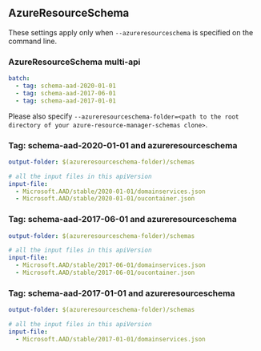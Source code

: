 ## AzureResourceSchema

These settings apply only when `--azureresourceschema` is specified on the command line.

### AzureResourceSchema multi-api

``` yaml $(azureresourceschema) && $(multiapi)
batch:
  - tag: schema-aad-2020-01-01
  - tag: schema-aad-2017-06-01
  - tag: schema-aad-2017-01-01

```

Please also specify `--azureresourceschema-folder=<path to the root directory of your azure-resource-manager-schemas clone>`.

### Tag: schema-aad-2020-01-01 and azureresourceschema

``` yaml $(tag) == 'schema-aad-2020-01-01' && $(azureresourceschema)
output-folder: $(azureresourceschema-folder)/schemas

# all the input files in this apiVersion
input-file:
  - Microsoft.AAD/stable/2020-01-01/domainservices.json
  - Microsoft.AAD/stable/2020-01-01/oucontainer.json

```

### Tag: schema-aad-2017-06-01 and azureresourceschema

``` yaml $(tag) == 'schema-aad-2017-06-01' && $(azureresourceschema)
output-folder: $(azureresourceschema-folder)/schemas

# all the input files in this apiVersion
input-file:
  - Microsoft.AAD/stable/2017-06-01/domainservices.json
  - Microsoft.AAD/stable/2017-06-01/oucontainer.json

```

### Tag: schema-aad-2017-01-01 and azureresourceschema

``` yaml $(tag) == 'schema-aad-2017-01-01' && $(azureresourceschema)
output-folder: $(azureresourceschema-folder)/schemas

# all the input files in this apiVersion
input-file:
  - Microsoft.AAD/stable/2017-01-01/domainservices.json

```
